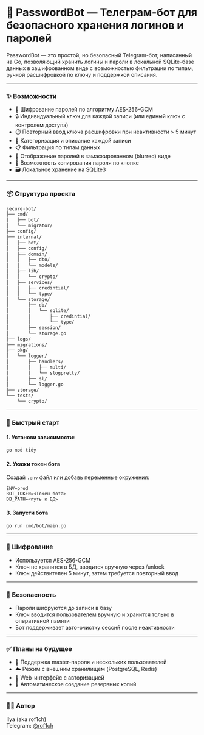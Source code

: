 # 🔐 PasswordBot — Телеграм-бот для безопасного хранения логинов и паролей
PasswordBot — это простой, но безопасный Telegram-бот, написанный на Go, позволяющий хранить логины и пароли в локальной SQLite-базе данных в зашифрованном виде с возможностью фильтрации по типам, ручной расшифровкой по ключу и поддержкой описания.

---
### ✨ Возможности
- 🔑 Шифрование паролей по алгоритму AES-256-GCM
- 🔒 Индивидуальный ключ для каждой записи (или единый ключ с контролем доступа)
- ⏱️ Повторный ввод ключа расшифровки при неактивности > 5 минут
- 📁 Категоризация и описание каждой записи
- 📋 Фильтрация по типам данных
- 🧊 Отображение паролей в замаскированном (blurred) виде
- 📎 Возможность копирования пароля по кнопке
- 🗃️ Локальное хранение на SQLite3
---
### 📦 Структура проекта
```bash
secure-bot/
├── cmd/
│   ├── bot/
│   └── migrator/
├── config/ 
├── internal/
│   ├── bot/
│   ├── config/
│   ├── domain/
│   │   ├── dto/
│   │   └── models/
│   ├── lib/
│   │   └── crypto/
│   ├── services/
│   │   ├── credintial/
│   │   └── type/
│   └── storage/
│       ├── db/
│       │   └── sqlite/
│       │       ├── credintial/
│       │       └── type/
│       ├── session/
│       └── storage.go 
├── logs/
├── migrations/
├── pkg/
│   └── logger/
│       ├── handlers/
│       │   ├── multi/
│       │   └── slogpretty/
│       ├── sl/
│       └── logger.go
├── storage/
└── tests/
    └── crypto/
```
---
### 🚀 Быстрый старт
#### 1. Установи зависимости:
```bash
go mod tidy
```

#### 2. Укажи токен бота
Создай `.env` файл или добавь переменные окружения:
```
ENV=prod
BOT_TOKEN=<Токен бота>
DB_PATH=<путь к БД>
```

#### 3. Запусти бота
```bash
go run cmd/bot/main.go
```
---
### 🔐 Шифрование
- Используется AES-256-GCM
- Ключ не хранится в БД, вводится вручную через /unlock
- Ключ действителен 5 минут, затем требуется повторный ввод
---
### 📌 Безопасность
- Пароли шифруются до записи в базу
- Ключ вводится пользователем вручную и хранится только в оперативной памяти
- Бот поддерживает авто-очистку сессий после неактивности
---
### ✅ Планы на будущее
- 🔐 Поддержка master-пароля и нескольких пользователей
- ☁️ Режим с внешним хранилищем (PostgreSQL, Redis)
- 📱 Web-интерфейс с авторизацией
- 🧠 Автоматическое создание резервных копий
---
### 🧑‍💻 Автор
Ilya (aka rof1ch)  
Telegram: [@rof1ch](https://t.me/rof1ch)